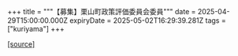 +++
title = """【募集】栗山町政策評価委員会委員"""
date = 2025-04-29T15:00:00.000Z
expiryDate = 2025-05-02T16:29:39.281Z
tags = ["kuriyama"]
+++


[[source]](https://www.town.kuriyama.hokkaido.jp/soshiki/31/12149.html)
